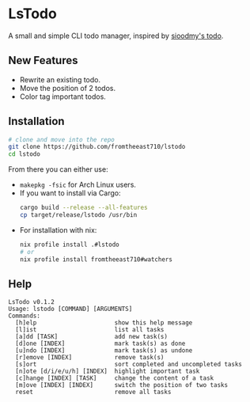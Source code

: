 # LsTodo

A small and simple CLI todo manager, inspired by [sioodmy's todo](https://github.com/sioodmy/todo).

## New Features

+ Rewrite an existing todo.
+ Move the position of 2 todos.
+ Color tag important todos.

## Installation

```sh
# clone and move into the repo
git clone https://github.com/fromtheeast710/lstodo
cd lstodo
```

From there you can either use:

+ `makepkg -fsic` for Arch Linux users.
+ If you want to install via Cargo:
  ```sh
  cargo build --release --all-features
  cp target/release/lstodo /usr/bin
  ```
+ For installation with nix:
  ```sh
  nix profile install .#lstodo
  # or
  nix profile install fromtheeast710#watchers
  ```

## Help

```
LsTodo v0.1.2
Usage: lstodo [COMMAND] [ARGUMENTS]
Commands:
  [h]elp                      show this help message
  [l]ist                      list all tasks
  [a]dd [TASK]                add new task(s)
  [d]one [INDEX]              mark task(s) as done
  [u]ndo [INDEX]              mark task(s) as undone
  [r]emove [INDEX]            remove task(s)
  [s]ort                      sort completed and uncompleted tasks
  [n]ote [d/i/e/u/h] [INDEX]  highlight important task
  [c]hange [INDEX] [TASK]     change the content of a task
  [m]ove [INDEX] [INDEX]      switch the position of two tasks
  reset                       remove all tasks
```